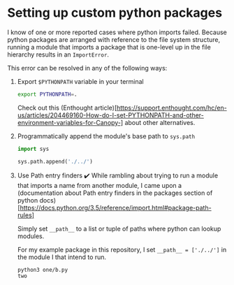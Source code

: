 # Setting up custom python packages

I know of one or more reported cases where python imports failed.
Because python packages are arranged with reference to the file system structure, running a module that imports a package that is one-level up in the file hierarchy results in an `ImportError`.

This error can be resolved in any of the following ways:

1. Export `$PYTHONPATH` variable in your terminal
    ```bash
    export PYTHONPATH=.
    ```

    Check out this (Enthought article)[https://support.enthought.com/hc/en-us/articles/204469160-How-do-I-set-PYTHONPATH-and-other-environment-variables-for-Canopy-] about other alternatives.

2. Programmatically append the module's base path to `sys.path`
    ```python
    import sys

    sys.path.append('./../')
    ```

3. Use Path entry finders ✔️
    While rambling about trying to run a module that imports a name from another module, I came upon a (documentation about Path entry finders in the packages section of python docs)[https://docs.python.org/3.5/reference/import.html#package-path-rules]

    Simply set `__path__` to a list or tuple of paths where python can lookup modules.

    For my example package in this repository, I set `__path__ = ['./../']` in the module I that intend to run.

    ```bash
    python3 one/b.py
    two
    ```
